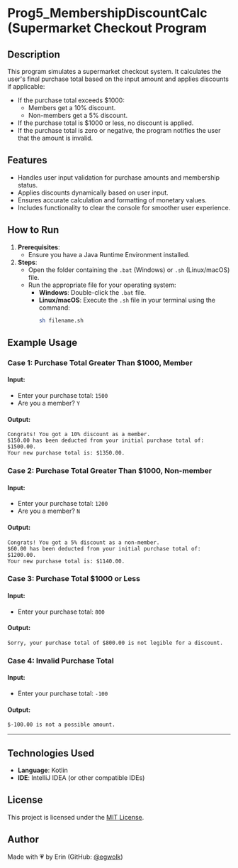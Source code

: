 # **Prog5_MembershipDiscountCalc (Supermarket Checkout Program**

## **Description**
This program simulates a supermarket checkout system. It calculates the user's final purchase total based on the input amount and applies discounts if applicable:
- If the purchase total exceeds $1000:
  - Members get a 10% discount.
  - Non-members get a 5% discount.
- If the purchase total is $1000 or less, no discount is applied.
- If the purchase total is zero or negative, the program notifies the user that the amount is invalid.

## **Features**
- Handles user input validation for purchase amounts and membership status.
- Applies discounts dynamically based on user input.
- Ensures accurate calculation and formatting of monetary values.
- Includes functionality to clear the console for smoother user experience.

## **How to Run**
1. **Prerequisites**:
   - Ensure you have a Java Runtime Environment installed.
2. **Steps**:
   - Open the folder containing the `.bat` (Windows) or `.sh` (Linux/macOS) file.
   - Run the appropriate file for your operating system:
     - **Windows**: Double-click the `.bat` file.
     - **Linux/macOS**: Execute the `.sh` file in your terminal using the command:
       ```bash
       sh filename.sh
       ```

## **Example Usage**
### **Case 1: Purchase Total Greater Than $1000, Member**
#### **Input**:
- Enter your purchase total: `1500`
- Are you a member? `Y`

#### **Output**:
```plaintext
Congrats! You got a 10% discount as a member.
$150.00 has been deducted from your initial purchase total of: $1500.00.
Your new purchase total is: $1350.00.
```

### **Case 2: Purchase Total Greater Than $1000, Non-member**
#### **Input**:
- Enter your purchase total: `1200`
- Are you a member? `N`

#### **Output**:
```plaintext
Congrats! You got a 5% discount as a non-member.
$60.00 has been deducted from your initial purchase total of: $1200.00.
Your new purchase total is: $1140.00.
```

### **Case 3: Purchase Total $1000 or Less**
#### **Input**:
- Enter your purchase total: `800`

#### **Output**:
```plaintext
Sorry, your purchase total of $800.00 is not legible for a discount.
```

### **Case 4: Invalid Purchase Total**
#### **Input**:
- Enter your purchase total: `-100`

#### **Output**:
```plaintext
$-100.00 is not a possible amount.
```

---
## **Technologies Used**
- **Language**: Kotlin
- **IDE**: IntelliJ IDEA (or other compatible IDEs)

## License
This project is licensed under the [MIT License](../../LICENSE).

## **Author**
Made with 💗 by Erin (GitHub: [@egwolk](https://github.com/ewgolk))  
